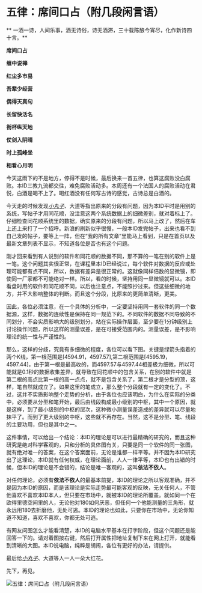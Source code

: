 五律：席间口占（附几段闲言语）
====



** 一酒一诗，人间乐事，酒无诗俗，诗无酒滞，三十载陈酿今宵尽，化作新诗四十言。**

**席间口占**

**缠中说禅**

**红尘多市易**

**吾辈少经营**

**偶得天真句**

**长留快活名**

**衔杯纵天地**

**仗剑入阴晴**

**时上孤峰坐**

**相看心月明**

今天这雨下的不是地方，停得不是时候，最后换来一首五律，也算这腐败没白腐败。本ID三教九流都交往，难免腐败活动多。本周还有一个法国人的腐败活动在君悦，白酒是喝不上了。喝红酒没有任何写古诗的感觉，古诗总是白酒的。

今天走的时候发现[_小丸子_](http://blog.sina.com.cn/gmdbk1)、大道等指出原来的分段有问题，因为本ID平时是用别的系统，写帖子才用同花顺，没注意这两个系统数据上的细微差别，就对着标上了。仔细检查同花顺系统里的数据，确实原来的分段有问题，所以马上改了，然后在车上还上来打了一个招呼。新浪的刷新似乎很慢，一般本ID发完帖子，出来也看不到自己发的帖子，要等上一阵，但在“我的所有文章”里能马上看到，只是在首页以及最新文章列表不显示，不知道各位是否也有这个问题。

刚才回来看到有人说别的软件和同花顺的数据不同，那不算的一笔在别的软件上是一笔。这个问题其实很正常，在课程里本ID已经说过，每个软件对数据的反应或处理可能都有点不同，所以，数据有差异是很正常的。这就像同样倍数的显微镜，即使同一厂家都不可能绝对一样。所以，看的时候，坚持用同一显微镜就可以。本ID看盘时用的软件和同花顺不同，以后也注意点，不能照抄过来。但这些细微的地方，并不大影响整体的判断。而且这个分段，比原来的更简单清晰，更美。

因此，各位必须注意，在一个具体的分析中，一定要坚持用同一套软件的同一个数据源，这样，数据的连续性是保持在同一规范下的。不同软件的数据不同导致的不同划分，不会实质影响大的级别划分，站在实际操作层面，至少要在1分钟级别上讨论操作问题，所以这样的测量误差，是在可接受范围内的。测量误差，是不影响理论的统一性与严谨性的。

那么，这样的分歧，究竟有多细微的程度，各位可以看下图。关键是绿箭头指着的两个K线，第一根范围是[4594.91，4597.57],第二根范围是[4595.19，4597.44]，由于第一根是最高收的，而4597.57与4597.44相差极为细微，所以可能就是0.1秒的数据收集差异，就导致在同花顺中的包含关系，在别的软件中就是第二根的高点比第一根的高一点点，就不是包含关系了，第二根才是分型的顶，这样，笔自然就成立了。如果这里的笔成立，那么整个分段就有一定的变化了。不过，这并不实质影响整个走势的分析，由于各位也应该明白，为什么在实际的分类中，必须要从分型和笔开始，最后由线段构成最小级别的中枢，其中一个原因，就是这样，到了最小级别的中枢的层次，这种微小测量误差造成的差异就可以尽量地抹平了。而到了更大级别的中枢，这些就不再存在。当然，这不是分型、笔、线段的主要功用，但也是其中之一。

这件事情，可以给出一个结论：本ID的理论是可以进行最精确的研究的，而且这种研究是绝对科学客观的，只和分析的具体图有关，只要是同一个软件的同一张图，就有绝对唯一的答案，在这个答案面前，无论是谁都一样平等。并不因为本ID研究出了这理论，本ID就有任何权威，在理论面前，人人一律平等，本ID也有出错的时候，但本ID的理论是不会错的，结论是唯一客观的，这叫**依法不依人**。

对任何理论，必须有**依法不依人**的最基本前提，本ID的理论之所以客观准确，并不是因为本ID的原因，而是该理论是实际走势最可能客观的反映，无关任何人，不管他喜欢不喜欢本ID本人，但只要在市场中，就被本ID的理论所覆盖。就如同一个在欧得里德空间里的人，无论他对180如何厌恶，但任何一个他能测量的三角形，就永远用180去折磨他，无处可逃。本ID的理论也如此，只要你在市场中，无论你知道不知道，喜欢不喜欢，你都无处可逃。

有网友问图怎么才能看清楚，本ID的电脑水平基本在打字阶段，但这个问题还是能回答一下的。请对着图按右键，然后打开属性把地址复制下来在网上打开，就能看到清晰的大图。本ID说电脑，纯粹是胡闹，各位有更好的办法，请提供。

最后给[_小丸子_](http://blog.sina.com.cn/gmdbk1)、大道等人一人一朵大红花。

先下，再见。

![五律：席间口占（附几段闲言语）](http://simg.sinajs.cn/blog7style/images/common/sg_trans.gif)
